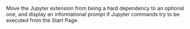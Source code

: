 Move the Jupyter extension from being a hard dependency to an optional one, and display an informational prompt if Jupyter commands try to be executed from the Start Page.
